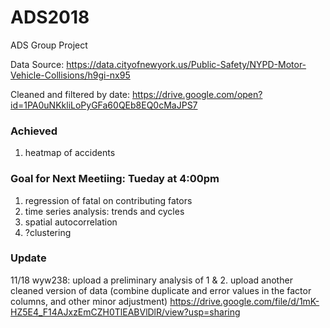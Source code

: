 # ADS2018
ADS Group Project

Data Source: https://data.cityofnewyork.us/Public-Safety/NYPD-Motor-Vehicle-Collisions/h9gi-nx95

Cleaned and filtered by date: https://drive.google.com/open?id=1PA0uNKkliLoPyGFa60QEb8EQ0cMaJPS7

### Achieved
1. heatmap of accidents

### Goal for Next Meetiing: Tueday at 4:00pm
1. regression of fatal on contributing fators
2. time series analysis: trends and cycles
3. spatial autocorrelation
3. ?clustering

### Update
11/18 wyw238:
upload a preliminary analysis of 1 & 2.
upload another cleaned version of data (combine duplicate and error values in the factor columns, and other minor adjustment)
https://drive.google.com/file/d/1mK-HZ5E4_F14AJxzEmCZH0TlEABVlDlR/view?usp=sharing
